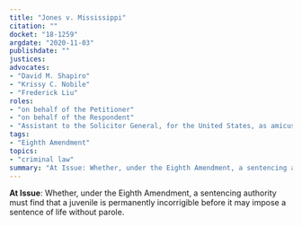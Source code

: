 ```yaml
---
title: "Jones v. Mississippi"
citation: ""
docket: "18-1259"
argdate: "2020-11-03"
publishdate: ""
justices:
advocates:
- "David M. Shapiro"
- "Krissy C. Nobile"
- "Frederick Liu"
roles:
- "on behalf of the Petitioner"
- "on behalf of the Respondent"
- "Assistant to the Solicitor General, for the United States, as amicus curiae, supporting the Respondent"
tags:
- "Eighth Amendment"
topics:
- "criminal law"
summary: "At Issue: Whether, under the Eighth Amendment, a sentencing authority must find that a juvenile is permanently incorrigible before it may impose a sentence of life without parole."
---
```

**At Issue**: Whether, under the Eighth Amendment, a sentencing authority must find that a juvenile is permanently incorrigible before it may impose a sentence of life without parole.

